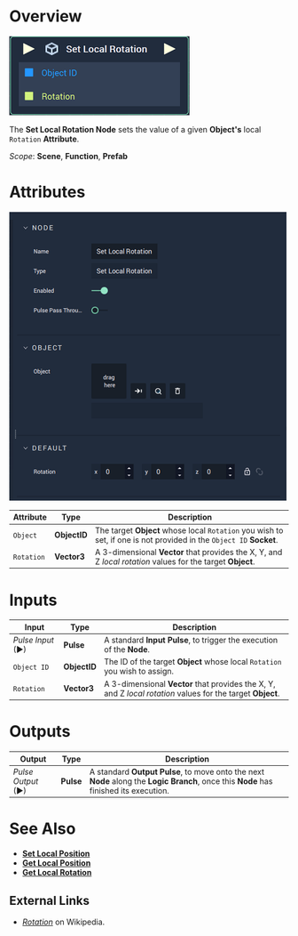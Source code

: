 # Overview

![The Set Local Rotation Node.](../../../.gitbook/assets/node-set-local-rotation.png)

The **Set Local Rotation Node** sets the value of a given **Object's** local `Rotation` **Attribute**.

*Scope*: **Scene**, **Function**, **Prefab**

# Attributes

![The Set Local Rotation Node Attributes.](../../../.gitbook/assets/node-set-local-rotation-attr.png)

|Attribute|Type|Description|
|---|---|---|
|`Object`|**ObjectID**|The target **Object** whose local `Rotation` you wish to set, if one is not provided in the `Object ID` **Socket**.|
|`Rotation`|**Vector3**| A 3-dimensional **Vector** that provides the X, Y, and Z _local rotation_ values for the target **Object**. |

# Inputs

|Input|Type|Description|
|---|---|---|
|*Pulse Input* (►)|**Pulse**|A standard **Input Pulse**, to trigger the execution of the **Node**.|
| `Object ID` | **ObjectID** | The ID of the target **Object** whose local `Rotation` you wish to assign.|
|`Rotation`|**Vector3**| A 3-dimensional **Vector** that provides the X, Y, and Z _local rotation_ values for the target **Object**. |

# Outputs

|Output|Type|Description|
|---|---|---|
|*Pulse Output* (►)|**Pulse**|A standard **Output Pulse**, to move onto the next **Node** along the **Logic Branch**, once this **Node** has finished its execution.|

# See Also

<!-- * [**Global and Local Transforms**]() -->
* [**Set Local Position**](set-local-position.md)
* [**Get Local Position**](get-local-position.md)
* [**Get Local Rotation**](get-local-rotation.md)

## External Links

* [_Rotation_](https://en.wikipedia.org/wiki/Euler_angles) on Wikipedia.

